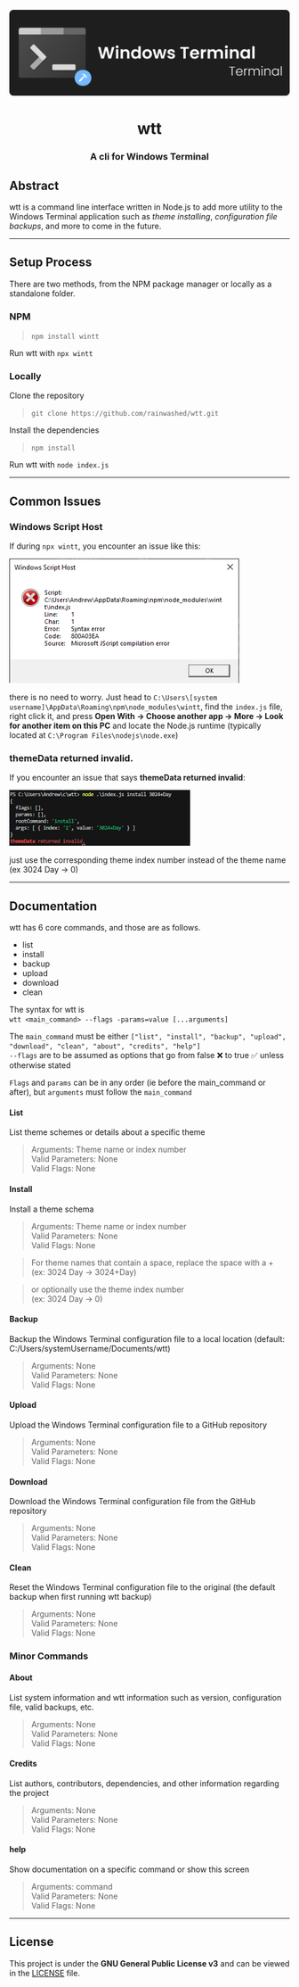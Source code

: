 <p align="center">
    <img src="./view/assets/wtt_banner.png" alt="wtt_banner.png">
</p>
<h1 align="center"><b>wtt</b></h1>
<h3 align="center">A cli for Windows Terminal</h3>

## Abstract
wtt is a command line interface written in Node.js to add more utility to the Windows Terminal application such as *theme installing*, *configuration file backups*, and more to come in the future.

---

## Setup Process
There are two methods, from the NPM package manager or locally as a standalone folder.

### NPM
> ``npm install wintt``

Run wtt with ``npx wintt``

### Locally
Clone the repository
> ``git clone https://github.com/rainwashed/wtt.git`` 

Install the dependencies
> ``npm install``

Run wtt with ``node index.js``

---

## Common Issues

### **Windows Script Host**
If during ``npx wintt``, you encounter an issue like this:

![](./assets/2022-04-23-22-55-11.png)

there is no need to worry. Just head to ``C:\Users\[system username]\AppData\Roaming\npm\node_modules\wintt``, find the ``index.js`` file, right click it, and press **Open With -> Choose another app -> More -> Look for another item on this PC** and locate the Node.js runtime (typically located at ``C:\Program Files\nodejs\node.exe``)

### **themeData returned invalid.**
If you encounter an issue that says **themeData returned invalid**:

![](./assets/2022-04-29-19-49-54.png)

just use the corresponding theme index number instead of the theme name (ex 3024 Day -> 0)

---

## Documentation
wtt has 6 core commands, and those are as follows.
- list
- install
- backup
- upload
- download
- clean

The syntax for wtt is \
```wtt <main_command> --flags -params=value [...arguments]```

The ``main_command`` must be either ``["list", "install", "backup", "upload", "download", "clean", "about", "credits", "help"]`` \
``--flags`` are to be assumed as options that go from false ❌ to true ✅ unless otherwise stated

``Flags`` and ``params`` can be in any order (ie before the main_command or after), but ``arguments`` must follow the ``main_command``

#### **List**
List theme schemes or details about a specific theme
    
> Arguments: Theme name or index number \
> Valid Parameters: None \
> Valid Flags: None

#### **Install**
Install a theme schema

> Arguments: Theme name or index number \
> Valid Parameters: None \
> Valid Flags: None

> For theme names that contain a space, replace the space with a + \
> (ex: 3024 Day -> 3024+Day)

> or optionally use the theme index number \
> (ex: 3024 Day -> 0)

#### **Backup**
Backup the Windows Terminal configuration file to a local location (default: C:/Users/systemUsername/Documents/wtt)

> Arguments: None \
> Valid Parameters: None \
> Valid Flags: None

#### **Upload**
Upload the Windows Terminal configuration file to a GitHub repository

> Arguments: None \
> Valid Parameters: None \
> Valid Flags: None

#### **Download**
Download the Windows Terminal configuration file from the GitHub repository

> Arguments: None \
> Valid Parameters: None \
> Valid Flags: None

#### **Clean**
Reset the Windows Terminal configuration file to the original (the default backup when first running wtt backup)

> Arguments: None \
> Valid Parameters: None \
> Valid Flags: None

### Minor Commands

#### **About**
List system information and wtt information such as version, configuration file, valid backups, etc.

> Arguments: None \
> Valid Parameters: None \
> Valid Flags: None

#### **Credits**
List authors, contributors, dependencies, and other information regarding the project

> Arguments: None \
> Valid Parameters: None \
> Valid Flags: None

#### **help**
Show documentation on a specific command or show this screen

> Arguments: command \
> Valid Parameters: None \
> Valid Flags: None

---

## License
This project is under the **GNU General Public License v3** and can be viewed in the [LICENSE](./LICENSE) file.